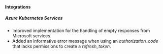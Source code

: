 
#### Integrations
##### Azure Kubernetes Services
- Improved implementation for the handling of empty responses from Microsoft services.
- Added an informative error message when using an *authorization_code* that lacks permissions to create a *refresh_token*. 
